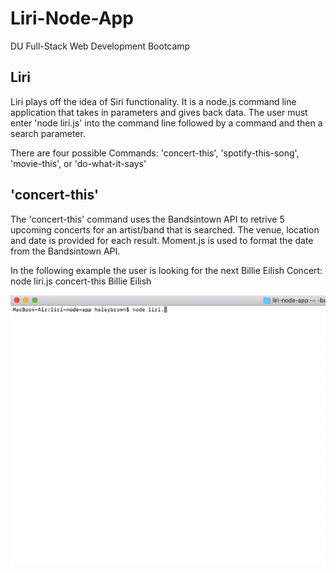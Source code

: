 # Liri-Node-App

DU Full-Stack Web Development Bootcamp

## Liri

Liri plays off the idea of Siri functionality. It is a node.js command line application that takes in parameters and gives back data. The user must enter 'node liri.js' into the command line followed by a command and then a search parameter.

There are four possible Commands: 'concert-this', 'spotify-this-song', 'movie-this', or 'do-what-it-says'

## 'concert-this'

The 'concert-this' command uses the Bandsintown API to retrive 5 upcoming concerts for an artist/band that is searched. The venue, location and date is provided for each result. Moment.js is used to format the date from the Bandsintown API.

In the following example the user is looking for the next Billie Eilish Concert: node liri.js concert-this Billie Eilish

![concert-this](/images/concert-this.gif)